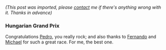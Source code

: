 *(This post was imported, please [contact](#/contact) me if there's anything wrong with it. Thanks in advance)*

<div class="entry-body">
<h3>Hungarian Grand Prix</h3>
<p>
	Congratulations <a href="http://www.pedrodelarosa.com/">Pedro</a>, you really rock; and also thanks to <a href="http://www.fernandoalonso.com/">Fernando</a> and <a href="http://en.wikipedia.org/wiki/Michael_Schumacher">Michael</a> for such a great race. For me, the best one.
</p>
</div>
